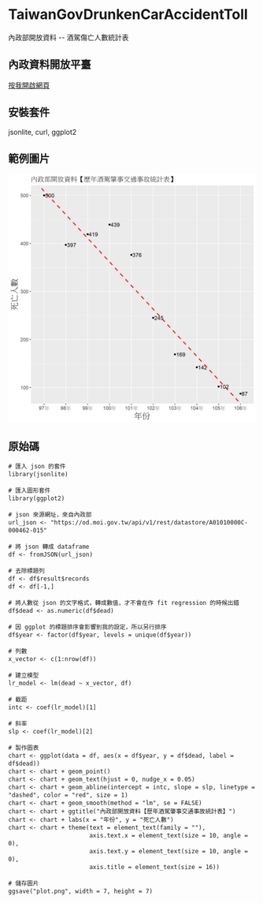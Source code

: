 ﻿# TaiwanGovDrunkenCarAccidentToll
內政部開放資料 -- 酒駕傷亡人數統計表

## 內政資料開放平臺
[按我開啟網頁](https://data.moi.gov.tw/)

## 安裝套件
jsonlite, curl, ggplot2

## 範例圖片
![範例圖片](https://github.com/telunyang/TaiwanGovDrunkenCarAccidentToll/blob/master/plot.png)

## 原始碼
```
# 匯入 json 的套件
library(jsonlite)

# 匯入圖形套件
library(ggplot2)

# json 來源網址，來自內政部
url_json <- "https://od.moi.gov.tw/api/v1/rest/datastore/A01010000C-000462-015"

# 將 json 轉成 dataframe
df <- fromJSON(url_json)

# 去除標題列
df <- df$result$records
df <- df[-1,]

# 將人數從 json 的文字格式，轉成數值，才不會在作 fit regression 的時候出錯
df$dead <- as.numeric(df$dead)

# 因 ggplot 的標題排序會影響到我的設定，所以另行排序
df$year <- factor(df$year, levels = unique(df$year))

# 列數
x_vector <- c(1:nrow(df))

# 建立模型
lr_model <- lm(dead ~ x_vector, df)

# 截距
intc <- coef(lr_model)[1]

# 斜率
slp <- coef(lr_model)[2]

# 製作圖表
chart <- ggplot(data = df, aes(x = df$year, y = df$dead, label = df$dead))
chart <- chart + geom_point()
chart <- chart + geom_text(hjust = 0, nudge_x = 0.05)
chart <- chart + geom_abline(intercept = intc, slope = slp, linetype = "dashed", color = "red", size = 1)
chart <- chart + geom_smooth(method = "lm", se = FALSE)
chart <- chart + ggtitle("內政部開放資料【歷年酒駕肇事交通事故統計表】")
chart <- chart + labs(x = "年份", y = "死亡人數")
chart <- chart + theme(text = element_text(family = ""), 
                       axis.text.x = element_text(size = 10, angle = 0), 
                       axis.text.y = element_text(size = 10, angle = 0), 
                       axis.title = element_text(size = 16))

# 儲存圖片
ggsave("plot.png", width = 7, height = 7)
```
